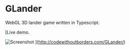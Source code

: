 # GLander
WebGL 3D lander game written in Typescript.

[Live demo.

![Screenshot](https://github.com/piersh/GLander/wiki/Screenshot.png)
](http://codewithoutborders.com/GLander/)
